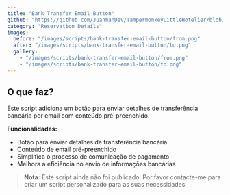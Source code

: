 ```yaml
---
title: "Bank Transfer Email Button"
github: "https://github.com/JuanmanDev/TampermonkeyLittleHotelier/blob/main/frontdesk/reservationDetails/showExtraButtonEmailBank.user.js"
category: "Reservation Details"
images:
  before: "/images/scripts/bank-transfer-email-button/from.png"
  after: "/images/scripts/bank-transfer-email-button/to.png"
  gallery:
    - "/images/scripts/bank-transfer-email-button/from.png"
    - "/images/scripts/bank-transfer-email-button/to.png"
---
```


## O que faz?

Este script adiciona um botão para enviar detalhes de transferência bancária por email com conteúdo pré-preenchido.

**Funcionalidades:**
- Botão para enviar detalhes de transferência bancária
- Conteúdo de email pré-preenchido
- Simplifica o processo de comunicação de pagamento
- Melhora a eficiência no envio de informações bancárias

> **Nota:** Este script ainda não foi publicado. Por favor contacte-me para criar um script personalizado para as suas necessidades.
